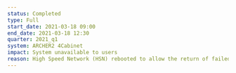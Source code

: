 ```yaml
---
status: Completed
type: Full
start_date: 2021-03-18 09:00
end_date: 2021-03-18 12:30
quarter: 2021_q1
system: ARCHER2 4Cabinet
impact: System unavailable to users
reason: High Speed Network (HSN) rebooted to allow the return of failed links which were causing job failures
---
```




